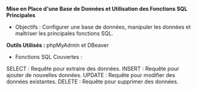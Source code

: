 

**Mise en Place d'une Base de Données et Utilisation des Fonctions SQL Principales**

* Objectifs :
 Configurer une base de données, manipuler les données et maîtriser les principales fonctions SQL.

**Outils Utilisés :**
phpMyAdmin et DBeaver

* Fonctions SQL Couvertes :

SELECT : Requête pour extraire des données.
INSERT : Requête pour ajouter de nouvelles données.
UPDATE : Requête pour modifier des données existantes.
DELETE : Requête pour supprimer des données.
